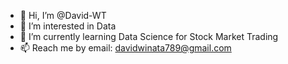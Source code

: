 - 👋 Hi, I’m @David-WT
- 👀 I’m interested in Data
- 🌱 I’m currently learning Data Science for Stock Market Trading
- 📫 Reach me by email: davidwinata789@gmail.com


<!---
David-WT/David-WT is a ✨ special ✨ repository because its `README.md` (this file) appears on your GitHub profile.
You can click the Preview link to take a look at your changes.
--->
